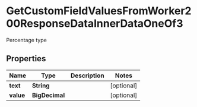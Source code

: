 

# GetCustomFieldValuesFromWorker200ResponseDataInnerDataOneOf3

Percentage type

## Properties

| Name | Type | Description | Notes |
|------------ | ------------- | ------------- | -------------|
|**text** | **String** |  |  [optional] |
|**value** | **BigDecimal** |  |  [optional] |



